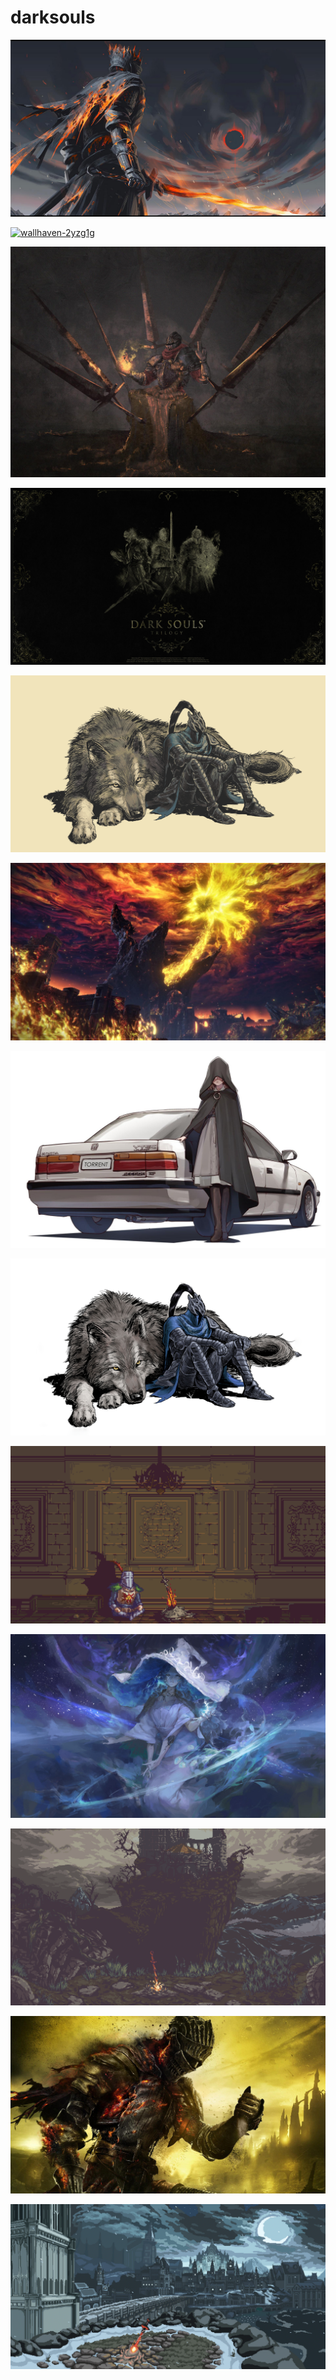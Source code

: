 # darksouls

<a href="soulofcinder.jpg"><img alt="soulofcinder" src="soulofcinder.jpg"></a>

<a href="wallhaven-2yzg1g.png"><img alt="wallhaven-2yzg1g" src="wallhaven-2yzg1g.png"></a>

<a href="b-155.jpg"><img alt="b-155" src="b-155.jpg"></a>

<a href="trilogy.jpg"><img alt="trilogy" src="trilogy.jpg"></a>

<a href="wolf-gruvbox.png"><img alt="wolf-gruvbox" src="wolf-gruvbox.png"></a>

<a href="wallhaven-3zj9wy.jpg"><img alt="wallhaven-3zj9wy" src="wallhaven-3zj9wy.jpg"></a>

<a href="wallhaven-57qm99.jpg"><img alt="wallhaven-57qm99" src="wallhaven-57qm99.jpg"></a>

<a href="wolf.png"><img alt="wolf" src="wolf.png"></a>

<a href="wallhaven-x19qdz.png"><img alt="wallhaven-x19qdz" src="wallhaven-x19qdz.png"></a>

<a href="wallhaven-72k6py.jpg"><img alt="wallhaven-72k6py" src="wallhaven-72k6py.jpg"></a>

<a href="wallhaven-8x3eej.png"><img alt="wallhaven-8x3eej" src="wallhaven-8x3eej.png"></a>

<a href="Dark-Souls-III.jpg"><img alt="Dark-Souls-III" src="Dark-Souls-III.jpg"></a>

<a href="wallhaven-769y2o.png"><img alt="wallhaven-769y2o" src="wallhaven-769y2o.png"></a>

